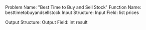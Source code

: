Problem Name: "Best Time to Buy and Sell Stock"
Function Name: besttimetobuyandsellstock
Input Structure:
Input Field: list<int> prices

Output Structure:
Output Field: int result